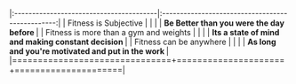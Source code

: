 

|:----------------------------------------|:------------------------------------------------:|
| Fitness is Subjective                   |                                                  |
|                                         | <strong class="new-price">Be Better than you were the day before </strong>|
| Fitness is more than a gym and weights  |                                                  |
|                                         | <strong class="new-price">Its a state of mind and making constant decision </strong>|
| Fitness can be anywhere                 |                                                  |
|                                         | <strong class="new-price">As long and you're motivated and put in the work </strong> |
|===============================+=====================+=====================|

<script type="module">
  document.querySelectorAll('a[href="#_search-input"]').forEach(el => {
    if (!el.dataset.done) {
      el.addEventListener('click', () => document.getElementById('_search-input').focus());
      el.dataset.done = '';
    }
  });

  document.querySelectorAll('.ppi').forEach(async el => {
    if (!el.dataset.done) {
      const { name, emoji, code, discount } = await window._ppiData;
      if (!code) return;
      el.querySelectorAll('.name').forEach(el => { el.innerText = name });
      el.querySelectorAll('.emoji').forEach(el => { el.innerText = emoji; el.title = name });
      el.querySelectorAll('.code').forEach(el => { el.innerText = code.toUpperCase() });
      el.querySelectorAll('.discount').forEach(el => { el.innerText = `${discount * 100}%` });
      el.dataset.done = '';
    }
  });

  document.querySelectorAll('.price').forEach(async el => {
    if (!el.dataset.done) {
      const { name, emoji, code, discount } = await window._ppiData;
      if (!code) return;
      el.querySelectorAll('.name').forEach(el => { el.innerText = name });
      el.querySelectorAll('.emoji').forEach(el => { el.innerText = emoji; el.title = name });
      el.querySelectorAll('.code').forEach(el => { el.innerText = code.toUpperCase() });
      el.querySelectorAll('.new-price').forEach(el => { el.innerText = `$${99 - discount * 100}` });
      el.dataset.done = '';
    }
  });
</script>
